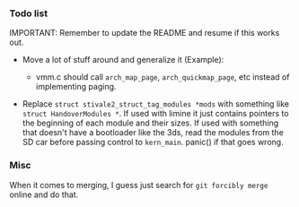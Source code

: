 ### Todo list

IMPORTANT: Remember to update the README and resume if this works out.

- Move a lot of stuff around and generalize it (Example):
	- vmm.c should call `arch_map_page`, `arch_quickmap_page`, etc instead of implementing paging.

- Replace `struct stivale2_struct_tag_modules *mods` with something like `struct HandoverModules *`. If used with limine it just contains pointers to the beginning of each module and their sizes. If used with something that doesn't have a bootloader like the 3ds, read the modules from the SD car before passing control to `kern_main`. panic() if that goes wrong.

### Misc
When it comes to merging, I guess just search for `git forcibly merge` online and do that.